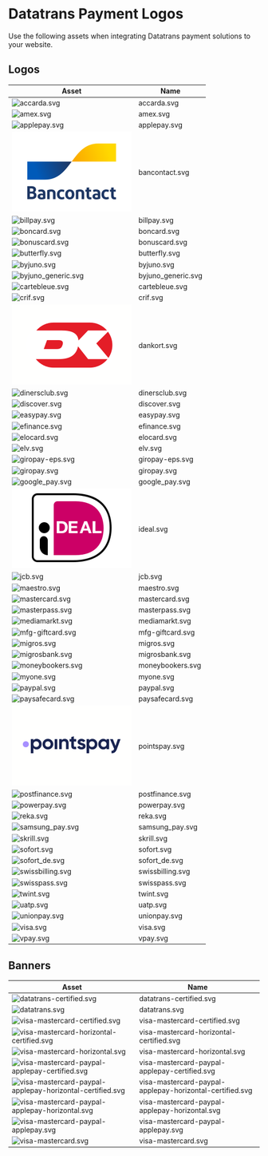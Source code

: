 # Datatrans Payment Logos

Use the following assets when integrating Datatrans payment solutions to your
website.

## Logos

| Asset | Name |
| ----- | ---- |
| ![accarda.svg](https://raw.githubusercontent.com/datatrans/payment-logos/master/assets/logos/accarda.svg) | accarda.svg |
| ![amex.svg](https://raw.githubusercontent.com/datatrans/payment-logos/master/assets/logos/amex.svg) | amex.svg |
| ![applepay.svg](https://raw.githubusercontent.com/datatrans/payment-logos/master/assets/logos/applepay.svg) | applepay.svg |
| ![bancontact.svg](https://raw.githubusercontent.com/datatrans/payment-logos/master/assets/logos/bancontact.svg) | bancontact.svg |
| ![billpay.svg](https://raw.githubusercontent.com/datatrans/payment-logos/master/assets/logos/billpay.svg) | billpay.svg |
| ![boncard.svg](https://raw.githubusercontent.com/datatrans/payment-logos/master/assets/logos/boncard.svg) | boncard.svg |
| ![bonuscard.svg](https://raw.githubusercontent.com/datatrans/payment-logos/master/assets/logos/bonuscard.svg) | bonuscard.svg |
| ![butterfly.svg](https://raw.githubusercontent.com/datatrans/payment-logos/master/assets/logos/butterfly.svg) | butterfly.svg |
| ![byjuno.svg](https://raw.githubusercontent.com/datatrans/payment-logos/master/assets/logos/byjuno.svg) | byjuno.svg |
| ![byjuno_generic.svg](https://raw.githubusercontent.com/datatrans/payment-logos/master/assets/logos/byjuno_generic.svg) | byjuno_generic.svg |
| ![cartebleue.svg](https://raw.githubusercontent.com/datatrans/payment-logos/master/assets/logos/cartebleue.svg) | cartebleue.svg |
| ![crif.svg](https://raw.githubusercontent.com/datatrans/payment-logos/master/assets/logos/crif.svg) | crif.svg |
| ![dankort.svg](https://raw.githubusercontent.com/datatrans/payment-logos/master/assets/logos/dankort.svg) | dankort.svg |
| ![dinersclub.svg](https://raw.githubusercontent.com/datatrans/payment-logos/master/assets/logos/dinersclub.svg) | dinersclub.svg |
| ![discover.svg](https://raw.githubusercontent.com/datatrans/payment-logos/master/assets/logos/discover.svg) | discover.svg |
| ![easypay.svg](https://raw.githubusercontent.com/datatrans/payment-logos/master/assets/logos/easypay.svg) | easypay.svg |
| ![efinance.svg](https://raw.githubusercontent.com/datatrans/payment-logos/master/assets/logos/efinance.svg) | efinance.svg |
| ![elocard.svg](https://raw.githubusercontent.com/datatrans/payment-logos/master/assets/logos/elocard.svg) | elocard.svg |
| ![elv.svg](https://raw.githubusercontent.com/datatrans/payment-logos/master/assets/logos/elv.svg) | elv.svg |
| ![giropay-eps.svg](https://raw.githubusercontent.com/datatrans/payment-logos/master/assets/logos/giropay-eps.svg) | giropay-eps.svg |
| ![giropay.svg](https://raw.githubusercontent.com/datatrans/payment-logos/master/assets/logos/giropay.svg) | giropay.svg |
| ![google_pay.svg](https://raw.githubusercontent.com/datatrans/payment-logos/master/assets/logos/google_pay.svg) | google_pay.svg |
| ![ideal.svg](https://raw.githubusercontent.com/datatrans/payment-logos/master/assets/logos/ideal.svg) | ideal.svg |
| ![jcb.svg](https://raw.githubusercontent.com/datatrans/payment-logos/master/assets/logos/jcb.svg) | jcb.svg |
| ![maestro.svg](https://raw.githubusercontent.com/datatrans/payment-logos/master/assets/logos/maestro.svg) | maestro.svg |
| ![mastercard.svg](https://raw.githubusercontent.com/datatrans/payment-logos/master/assets/logos/mastercard.svg) | mastercard.svg |
| ![masterpass.svg](https://raw.githubusercontent.com/datatrans/payment-logos/master/assets/logos/masterpass.svg) | masterpass.svg |
| ![mediamarkt.svg](https://raw.githubusercontent.com/datatrans/payment-logos/master/assets/logos/mediamarkt.svg) | mediamarkt.svg |
| ![mfg-giftcard.svg](https://raw.githubusercontent.com/datatrans/payment-logos/master/assets/logos/mfg-giftcard.svg) | mfg-giftcard.svg |
| ![migros.svg](https://raw.githubusercontent.com/datatrans/payment-logos/master/assets/logos/migros.svg) | migros.svg |
| ![migrosbank.svg](https://raw.githubusercontent.com/datatrans/payment-logos/master/assets/logos/migrosbank.svg) | migrosbank.svg |
| ![moneybookers.svg](https://raw.githubusercontent.com/datatrans/payment-logos/master/assets/logos/moneybookers.svg) | moneybookers.svg |
| ![myone.svg](https://raw.githubusercontent.com/datatrans/payment-logos/master/assets/logos/myone.svg) | myone.svg |
| ![paypal.svg](https://raw.githubusercontent.com/datatrans/payment-logos/master/assets/logos/paypal.svg) | paypal.svg |
| ![paysafecard.svg](https://raw.githubusercontent.com/datatrans/payment-logos/master/assets/logos/paysafecard.svg) | paysafecard.svg |
| ![pointspay.svg](https://raw.githubusercontent.com/datatrans/payment-logos/master/assets/logos/pointspay.svg) | pointspay.svg |
| ![postfinance.svg](https://raw.githubusercontent.com/datatrans/payment-logos/master/assets/logos/postfinance.svg) | postfinance.svg |
| ![powerpay.svg](https://raw.githubusercontent.com/datatrans/payment-logos/master/assets/logos/powerpay.svg) | powerpay.svg |
| ![reka.svg](https://raw.githubusercontent.com/datatrans/payment-logos/master/assets/logos/reka.svg) | reka.svg |
| ![samsung_pay.svg](https://raw.githubusercontent.com/datatrans/payment-logos/master/assets/logos/samsung_pay.svg) | samsung_pay.svg |
| ![skrill.svg](https://raw.githubusercontent.com/datatrans/payment-logos/master/assets/logos/skrill.svg) | skrill.svg |
| ![sofort.svg](https://raw.githubusercontent.com/datatrans/payment-logos/master/assets/logos/sofort.svg) | sofort.svg |
| ![sofort_de.svg](https://raw.githubusercontent.com/datatrans/payment-logos/master/assets/logos/sofort_de.svg) | sofort_de.svg |
| ![swissbilling.svg](https://raw.githubusercontent.com/datatrans/payment-logos/master/assets/logos/swissbilling.svg) | swissbilling.svg |
| ![swisspass.svg](https://raw.githubusercontent.com/datatrans/payment-logos/master/assets/logos/swisspass.svg) | swisspass.svg |
| ![twint.svg](https://raw.githubusercontent.com/datatrans/payment-logos/master/assets/logos/twint.svg) | twint.svg |
| ![uatp.svg](https://raw.githubusercontent.com/datatrans/payment-logos/master/assets/logos/uatp.svg) | uatp.svg |
| ![unionpay.svg](https://raw.githubusercontent.com/datatrans/payment-logos/master/assets/logos/unionpay.svg) | unionpay.svg |
| ![visa.svg](https://raw.githubusercontent.com/datatrans/payment-logos/master/assets/logos/visa.svg) | visa.svg |
| ![vpay.svg](https://raw.githubusercontent.com/datatrans/payment-logos/master/assets/logos/vpay.svg) | vpay.svg |


## Banners

| Asset | Name |
| ----- | ---- |
| ![datatrans-certified.svg](https://raw.githubusercontent.com/datatrans/payment-logos/master/assets/banners/datatrans-certified.svg) | datatrans-certified.svg |
| ![datatrans.svg](https://raw.githubusercontent.com/datatrans/payment-logos/master/assets/banners/datatrans.svg) | datatrans.svg |
| ![visa-mastercard-certified.svg](https://raw.githubusercontent.com/datatrans/payment-logos/master/assets/banners/visa-mastercard-certified.svg) | visa-mastercard-certified.svg |
| ![visa-mastercard-horizontal-certified.svg](https://raw.githubusercontent.com/datatrans/payment-logos/master/assets/banners/visa-mastercard-horizontal-certified.svg) | visa-mastercard-horizontal-certified.svg |
| ![visa-mastercard-horizontal.svg](https://raw.githubusercontent.com/datatrans/payment-logos/master/assets/banners/visa-mastercard-horizontal.svg) | visa-mastercard-horizontal.svg |
| ![visa-mastercard-paypal-applepay-certified.svg](https://raw.githubusercontent.com/datatrans/payment-logos/master/assets/banners/visa-mastercard-paypal-applepay-certified.svg) | visa-mastercard-paypal-applepay-certified.svg |
| ![visa-mastercard-paypal-applepay-horizontal-certified.svg](https://raw.githubusercontent.com/datatrans/payment-logos/master/assets/banners/visa-mastercard-paypal-applepay-horizontal-certified.svg) | visa-mastercard-paypal-applepay-horizontal-certified.svg |
| ![visa-mastercard-paypal-applepay-horizontal.svg](https://raw.githubusercontent.com/datatrans/payment-logos/master/assets/banners/visa-mastercard-paypal-applepay-horizontal.svg) | visa-mastercard-paypal-applepay-horizontal.svg |
| ![visa-mastercard-paypal-applepay.svg](https://raw.githubusercontent.com/datatrans/payment-logos/master/assets/banners/visa-mastercard-paypal-applepay.svg) | visa-mastercard-paypal-applepay.svg |
| ![visa-mastercard.svg](https://raw.githubusercontent.com/datatrans/payment-logos/master/assets/banners/visa-mastercard.svg) | visa-mastercard.svg |

